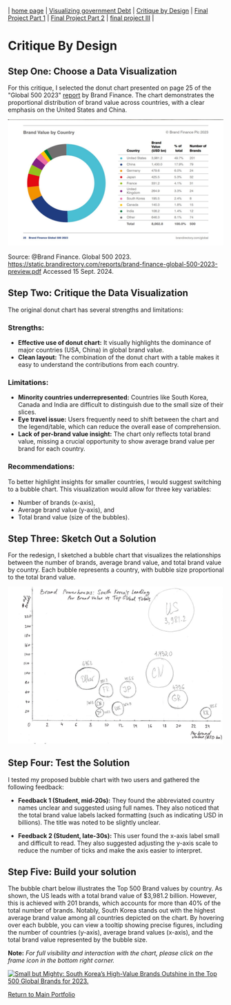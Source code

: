 | [home page](https://aabdulakhadov.github.io/Portfolio/) | [Visualizing government Debt](/visualizing-government-debt.md) | [Critique by Design](/critique-by-design.md) | [Final Project Part 1](/Final-project-part1.md) | [Final Project Part 2](/Final-project-part2.md) | [final project III](final-project-part-three) |

# Critique By Design
## Step One: Choose a Data Visualization
For this critique, I selected the donut chart presented on page 25 of the "Global 500 2023" [report](https://static.brandirectory.com/reports/brand-finance-global-500-2023-preview.pdf) by Brand Finance. The chart demonstrates the proportional distribution of brand value across countries, with a clear emphasis on the United States and China.

<img src="Global 500 2023 Donut chart.jpg" width="500"/> 

Source: @Brand Finance. Global 500 2023. https://static.brandirectory.com/reports/brand-finance-global-500-2023-preview.pdf Accessed 15 Sept. 2024.

## Step Two: Critique the Data Visualization
The original donut chart has several strengths and limitations:

### Strengths:
- **Effective use of donut chart:** It visually highlights the dominance of major countries (USA, China) in global brand value.
- **Clean layout:** The combination of the donut chart with a table makes it easy to understand the contributions from each country.
### Limitations:
- **Minority countries underrepresented:** Countries like South Korea, Canada and India are difficult to distinguish due to the small size of their slices.
- **Eye travel issue:** Users frequently need to shift between the chart and the legend/table, which can reduce the overall ease of comprehension.
- **Lack of per-brand value insight:** The chart only reflects total brand value, missing a crucial opportunity to show average brand value per brand for each country.

### Recommendations:
To better highlight insights for smaller countries, I would suggest switching to a bubble chart. This visualization would allow for three key variables:
- Number of brands (x-axis),
- Average brand value (y-axis), and
- Total brand value (size of the bubbles).

## Step Three: Sketch Out a Solution
For the redesign, I sketched a bubble chart that visualizes the relationships between the number of brands, average brand value, and total brand value by country. Each bubble represents a country, with bubble size proportional to the total brand value.

<img src="Sketch Bubble chart.jpg" width="500"/> 

## Step Four: Test the Solution
I tested my proposed bubble chart with two users and gathered the following feedback:

- **Feedback 1 (Student, mid-20s):** They found the abbreviated country names unclear and suggested using full names. They also noticed that the total brand value labels lacked formatting (such as indicating USD in billions). The title was noted to be slightly unclear.

- **Feedback 2 (Student, late-30s):** This user found the x-axis label small and difficult to read. They also suggested adjusting the y-axis scale to reduce the number of ticks and make the axis easier to interpret.

## Step Five: Build your solution
The bubble chart below illustrates the Top 500 Brand values by country. As shown, the US leads with a total brand value of $3,981.2 billion. However, this is achieved with 201 brands, which accounts for more than 40% of the total number of brands. Notably, South Korea stands out with the highest average brand value among all countries depicted on the chart. By hovering over each bubble, you can view a tooltip showing precise figures, including the number of countries (y-axis), average brand values (x-axis), and the total brand value represented by the bubble size.

**Note:** *For full visibility and interaction with the chart, please click on the frame icon in the bottom right corner.*

<div class='tableauPlaceholder' id='viz1726708392302' style='position: relative'><noscript><a href='#'><img alt='Small but Mighty: South Korea’s High-Value Brands Outshine in the Top 500 Global Brands for 2023. '                                   src='https:&#47;&#47;public.tableau.com&#47;static&#47;images&#47;To&#47;Top500Brands_17267083330930&#47;Sheet2&#47;1_rss.png' style='border: none' /></a></noscript><object class='tableauViz'  style='display:none;'><param name='host_url' value='https%3A%2F%2Fpublic.tableau.com%2F' /> <param name='embed_code_version' value='3' /> <param name='site_root' value='' /><param name='name' value='Top500Brands_17267083330930&#47;Sheet2' /><param name='tabs' value='no' /><param name='toolbar' value='yes' /><param name='static_image' value='https:&#47;&#47;public.tableau.com&#47;static&#47;images&#47;To&#47;Top500Brands_17267083330930&#47;Sheet2&#47;1.png' /> <param name='animate_transition' value='yes' /><param name='display_static_image' value='yes' /><param name='display_spinner' value='yes' /><param name='display_overlay' value='yes' /><param name='display_count' value='yes' /><param name='language' value='en-US' /><param name='filter' value='publish=yes' /></object></div>                
<script type='text/javascript'>                    
  var divElement = document.getElementById('viz1726708392302');                    
  var vizElement = divElement.getElementsByTagName('object')[0];
  vizElement.style.width='100%';vizElement.style.height=(divElement.offsetWidth*0.75)+'px';                    
  var scriptElement = document.createElement('script');                    
  scriptElement.src = 'https://public.tableau.com/javascripts/api/viz_v1.js';
  vizElement.parentNode.insertBefore(scriptElement, vizElement);                
</script>

[Return to Main Portfolio](/README.md)
